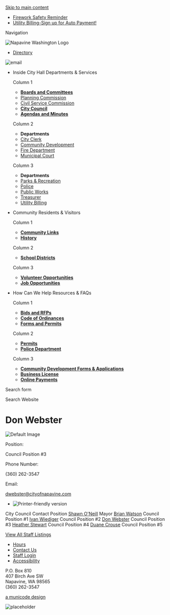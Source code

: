 [Skip to main content](https://www.cityofnapavine.com/directory-listing/don-webster/)

- [Firework Safety Reminder](https://www.cityofnapavine.com/police/page/firework-safety-reminder)
- [Utility Billing-Sign up for Auto Payment!](https://www.cityofnapavine.com/utilitybilling/page/utility-billing-sign-auto-payment)

Navigation

![Napavine Washington Logo](https://www.cityofnapavine.com/sites/all/themes/aha_compass/logo.png)

- [Directory](https://www.cityofnapavine.com/directory)

<!--THE END-->

![email](https://www.cityofnapavine.com/sites/all/themes/aha_compass/images/social-icons/email.png)

- Inside City Hall Departments &amp; Services
  
  Column 1
  
  - [**Boards and Committees**](https://www.cityofnapavine.com/bc)
  - [Planning Commission](https://www.cityofnapavine.com/pc)
  - [Civil Service Commission](https://www.cityofnapavine.com/csc)
  - [**City Council**](https://www.cityofnapavine.com/citycouncil)
  - [**Agendas and Minutes**](https://www.cityofnapavine.com/meetings)
  
  Column 2
  
  - **Departments**
  - [City Clerk](https://www.cityofnapavine.com/cityclerk)
  - [Community Development](https://www.cityofnapavine.com/communitydev)
  - [Fire Department](https://www.cityofnapavine.com/fire)
  - [Municipal Court](https://www.cityofnapavine.com/municipalcourt)
  
  Column 3
  
  - **Departments**
  - [Parks &amp; Recreation](https://www.cityofnapavine.com/parksrec)
  - [Police](https://www.cityofnapavine.com/police)
  - [Public Works](https://www.cityofnapavine.com/publicworks)
  - [Treasurer](https://www.cityofnapavine.com/treasurer)
  - [Utility Billing](https://www.cityofnapavine.com/utilitybilling)
- Community Residents &amp; Visitors
  
  Column 1
  
  - [**Community Links**](https://www.cityofnapavine.com/community/page/community-links)
  - [**History**](https://www.cityofnapavine.com/community/page/history)
  
  Column 2
  
  - [**School Districts**](https://www.cityofnapavine.com/community/page/school-districts)
  
  Column 3
  
  - [**Volunteer Opportunities**](https://www.cityofnapavine.com/community/page/volunteer-opportunities)
  - [**Job Opportunities**](https://www.cityofnapavine.com/jobs)
- How Can We Help Resources &amp; FAQs
  
  Column 1
  
  - [**Bids and RFPs**](https://www.cityofnapavine.com/rfps)
  - [**Code of Ordinances**](https://library.municode.com/wa/napavine/codes/code_of_ordinances)
  - [**Forms and Permits**](https://www.cityofnapavine.com/forms)
  
  Column 2
  
  - [**Permits**](https://www.cityofnapavine.com/communitydev/page/permits-applications)
  - [**Police Department**](https://www.cityofnapavine.com/police)
  
  Column 3
  
  - [**Community Development Forms &amp; Applications**](https://www.cityofnapavine.com/communitydev/page/permits-applications)
  - [**Business License**](https://www.cityofnapavine.com/treasurer/page/business-license)
  - [**Online Payments**](https://www.cityofnapavine.com/cityclerk/page/make-payment)

Search form

Search Website

# Don Webster

![Default Image](https://www.cityofnapavine.com/sites/default/files/styles/full_node_primary/public/default_images/profile-photo-placeholder.jpg?itok=xnCsJ-uu)

Position: 

Council Position #3

Phone Number: 

(360) 262-3547

Email: 

[dwebster@cityofnapavine.com](mailto:dwebster@cityofnapavine.com)

- ![Printer-friendly version](https://www.cityofnapavine.com/sites/all/modules/print/icons/print_icon.png "Printer-friendly version")

City Council Contact Position [Shawn O'Neill](https://www.cityofnapavine.com/directory-listing/shawn-oneill) Mayor [Brian Watson](https://www.cityofnapavine.com/directory-listing/brian-watson) Council Position #1 [Ivan Wiediger](https://www.cityofnapavine.com/directory-listing/ivan-wiediger) Council Position #2 [Don Webster](https://www.cityofnapavine.com/directory-listing/don-webster) Council Position #3 [Heather Stewart](https://www.cityofnapavine.com/directory-listing/heather-stewart) Council Position #4 [Duane Crouse](https://www.cityofnapavine.com/directory-listing/duane-crouse) Council Position #5

[View All Staff Listings](https://www.cityofnapavine.com/directory)

- [Hours](https://www.cityofnapavine.com)
- [Contact Us](https://www.cityofnapavine.com/contact)
- [Staff Login](https://www.cityofnapavine.com/user/login?current=node%2F2254)
- [Accessibility](https://www.cityofnapavine.com/cityclerk/page/website-accessibility)

P.O. Box 810  
407 Birch Ave SW  
Napavine, WA 98565  
(360) 262-3547

[a municode design](https://www.municodeweb.com)

![placeholder](https://www.cityofnapavine.com/sites/all/themes/aha_compass/logo.png)